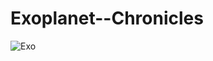 # Exoplanet--Chronicles



![Exo](C:\Users\topol\Downloads/imageforstore_ExploringExoplanets-image.png)

